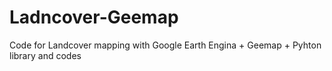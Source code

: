 # Ladncover-Geemap
Code for Landcover mapping with Google Earth Engina + Geemap + Pyhton library and codes
